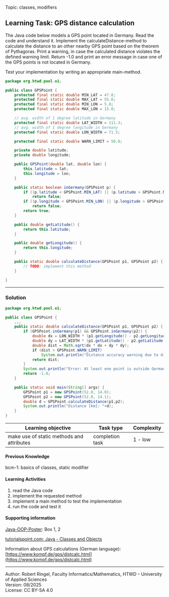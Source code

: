 Topic: classes, modifiers

## Learning Task: GPS distance calculation

The Java code below models a GPS point located in Germany. Read the code and understand it. Implement the calculateDistance-method to calculate the distance to an other nearby GPS point based on the theorem of Pythagoras. Print a warning, in case the calculated distance violates the defined warning limit. Return -1.0 and print an error message in case one of the GPS points is not located in Germany.

Test your implementation by writing an appropriate main-method.

``` java
package org.htwd.pool.o1;

public class GPSPoint {
    protected final static double MIN_LAT = 47.0;
    protected final static double MAX_LAT = 55.0;
    protected final static double MIN_LON = 5.8;
    protected final static double MAX_LON = 15.0;

    // avg. width of 1 degree latitude in Germany
    protected final static double LAT_WIDTH = 111.3; 
    // avg. width of 1 degree longitude in Germany
    protected final static double LON_WIDTH = 71.5;	 

    protected final static double WARN_LIMIT = 50.0;

    private double latitude;
    private double longitude;

    public GPSPoint(double lat, double lon) {
        this.latitude = lat;
        this.longitude = lon;
    }

    public static boolean inGermany(GPSPoint p) {
        if ((p.latitude < GPSPoint.MIN_LAT) || (p.latitude > GPSPoint.MAX_LAT))
            return false;
        if ((p.longitude < GPSPoint.MIN_LON) || (p.longitude > GPSPoint.MAX_LON))
            return false;
        return true;
    }

    public double getLatitude() {
        return this.latitude;
    }

    public double getLongitude() {
        return this.longitude;
    }

    public static double calculateDistance(GPSPoint p1, GPSPoint p2) {
        // TODO: implement this method
    }

}
```

---------------------------------------

### Solution

``` java
package org.htwd.pool.o1;

public class GPSPoint {
    ...
    public static double calculateDistance(GPSPoint p1, GPSPoint p2) {
        if (GPSPoint.inGermany(p1) && GPSPoint.inGermany(p2)) {
            double dx = LON_WIDTH * (p1.getLongitude() - p2.getLongitude());
            double dy = LAT_WIDTH * (p1.getLatitude() - p2.getLatitude());
            double dist = Math.sqrt(dx * dx + dy * dy);
            if (dist > GPSPoint.WARN_LIMIT)
                System.out.println("Distance accuracy warning due to distance limit violation.");
            return dist;
        }
        System.out.println("Error: At least one point is outside Germany.");
        return -1.0;
    }

    public static void main(String[] args) {
        GPSPoint p1 = new GPSPoint(52.0, 14.0);
        GPSPoint p2 = new GPSPoint(52.0, 14.1);
        double d = GPSPoint.calculateDistance(p1,p2);
        System.out.println("Distance [km]: "+d);
    }
}
```

| **Learning objective**                         | **Task type**   | **Complexity** |
| ---------------------------------------------- | --------------- | -------------- |
| make use of static methods and attributes      | completion task | 1 - low        |  

#### Previous Knowledge

bcm-1: basics of classes, static modifier  

#### Learning Activities

1) read the Java code
2) implement the requested method
3) implement a main method to test the implementation
4) run the code and test it

#### Supporting information

[Java-OOP-Poster](../JavaPosterOOP_engl.pdf): Box 1, 2

[tutorialspoint.com: Java - Classes and Objects](https://www.tutorialspoint.com/java/java_object_classes.htm)  

Information about GPS calculations (German language): [https://www.kompf.de/gps/distcalc.html](https://www.kompf.de/gps/distcalc.html)

---------------------------------------
Author: Robert Ringel, Faculty Informatics/Mathematics, HTWD – University of Applied Sciences  
Version: 08/2025            
License: CC BY-SA 4.0
